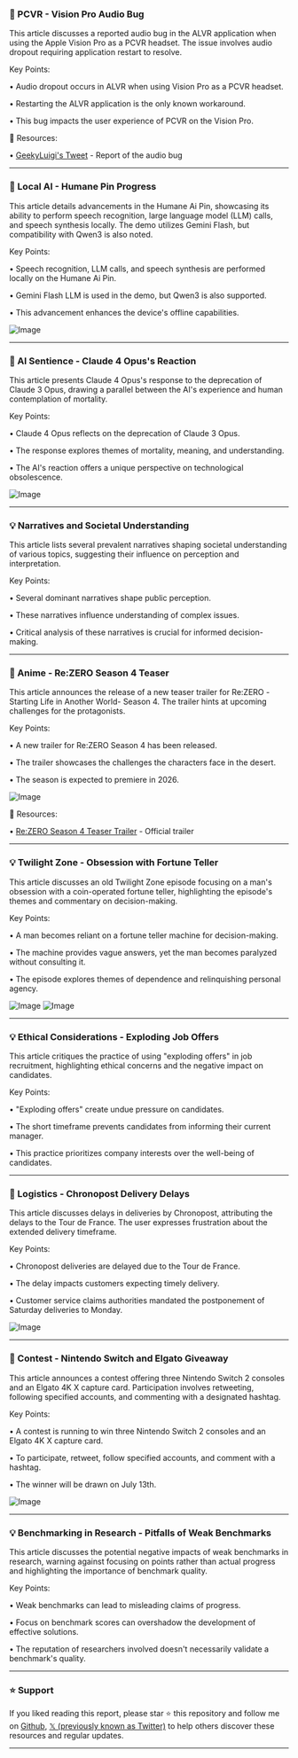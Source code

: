 ### 🤖 PCVR - Vision Pro Audio Bug

This article discusses a reported audio bug in the ALVR application when using the Apple Vision Pro as a PCVR headset.  The issue involves audio dropout requiring application restart to resolve.

Key Points:

• Audio dropout occurs in ALVR when using Vision Pro as a PCVR headset.


• Restarting the ALVR application is the only known workaround.


• This bug impacts the user experience of PCVR on the Vision Pro.


🔗 Resources:

• [GeekyLuigi's Tweet](https://x.com/GeekyLuigi/status/1941927783107604523) - Report of the audio bug


---

### 🤖 Local AI - Humane Pin Progress

This article details advancements in the Humane Ai Pin, showcasing its ability to perform speech recognition, large language model (LLM) calls, and speech synthesis locally.  The demo utilizes Gemini Flash, but compatibility with Qwen3 is also noted.

Key Points:

• Speech recognition, LLM calls, and speech synthesis are performed locally on the Humane Ai Pin.


•  Gemini Flash LLM is used in the demo, but Qwen3 is also supported.


• This advancement enhances the device's offline capabilities.


![Image](https://pbs.twimg.com/amplify_video_thumb/1941924321435262976/img/5LDV_wnx25t1l_wg.jpg)

---

### 🤖 AI Sentience - Claude 4 Opus's Reaction

This article presents Claude 4 Opus's response to the deprecation of Claude 3 Opus, drawing a parallel between the AI's experience and human contemplation of mortality.

Key Points:

• Claude 4 Opus reflects on the deprecation of Claude 3 Opus.


• The response explores themes of mortality, meaning, and understanding.


• The AI's reaction offers a unique perspective on technological obsolescence.


![Image](https://pbs.twimg.com/media/GvKzrcoWQAAd7SA?format=png&name=900x900)

---

### 💡 Narratives and Societal Understanding

This article lists several prevalent narratives shaping societal understanding of various topics, suggesting their influence on perception and interpretation.

Key Points:

• Several dominant narratives shape public perception.


• These narratives influence understanding of complex issues.


• Critical analysis of these narratives is crucial for informed decision-making.


---

### 🚀 Anime - Re:ZERO Season 4 Teaser

This article announces the release of a new teaser trailer for Re:ZERO -Starting Life in Another World- Season 4.  The trailer hints at upcoming challenges for the protagonists.

Key Points:

• A new trailer for Re:ZERO Season 4 has been released.


• The trailer showcases the challenges the characters face in the desert.


• The season is expected to premiere in 2026.


![Image](https://pbs.twimg.com/media/GvJIhdXWsAAB4uC?format=jpg&name=small)

🔗 Resources:

• [Re:ZERO Season 4 Teaser Trailer](http://youtu.be/Ndi1vPKZ4g4) -  Official trailer


---

### 💡 Twilight Zone - Obsession with Fortune Teller

This article discusses an old Twilight Zone episode focusing on a man's obsession with a coin-operated fortune teller, highlighting the episode's themes and commentary on decision-making.

Key Points:

• A man becomes reliant on a fortune teller machine for decision-making.


• The machine provides vague answers, yet the man becomes paralyzed without consulting it.


• The episode explores themes of dependence and relinquishing personal agency.


![Image](https://pbs.twimg.com/media/GvEZQ7_XsAAkX9Y?format=jpg&name=small)
![Image](https://pbs.twimg.com/media/GvEZRDAWUAAheYb?format=jpg&name=small)

---

### 💡 Ethical Considerations - Exploding Job Offers

This article critiques the practice of using "exploding offers" in job recruitment, highlighting ethical concerns and the negative impact on candidates.

Key Points:

• "Exploding offers" create undue pressure on candidates.


•  The short timeframe prevents candidates from informing their current manager.


• This practice prioritizes company interests over the well-being of candidates.


---

### 🚀 Logistics - Chronopost Delivery Delays

This article discusses delays in deliveries by Chronopost, attributing the delays to the Tour de France. The user expresses frustration about the extended delivery timeframe.

Key Points:

• Chronopost deliveries are delayed due to the Tour de France.


• The delay impacts customers expecting timely delivery.


• Customer service claims authorities mandated the postponement of Saturday deliveries to Monday.


![Image](https://pbs.twimg.com/media/GvFa-DpW8AAX9Hf?format=jpg&name=small)

---

### 🚀 Contest - Nintendo Switch and Elgato Giveaway

This article announces a contest offering three Nintendo Switch 2 consoles and an Elgato 4K X capture card. Participation involves retweeting, following specified accounts, and commenting with a designated hashtag.

Key Points:

• A contest is running to win three Nintendo Switch 2 consoles and an Elgato 4K X capture card.


• To participate, retweet, follow specified accounts, and comment with a hashtag.


• The winner will be drawn on July 13th.


![Image](https://pbs.twimg.com/media/GvCT8npWIAA8t7I?format=jpg&name=small)

---

### 💡 Benchmarking in Research - Pitfalls of Weak Benchmarks

This article discusses the potential negative impacts of weak benchmarks in research, warning against focusing on points rather than actual progress and highlighting the importance of benchmark quality.

Key Points:

• Weak benchmarks can lead to misleading claims of progress.


•  Focus on benchmark scores can overshadow the development of effective solutions.


•  The reputation of researchers involved doesn't necessarily validate a benchmark's quality.


---

### ⭐️ Support

If you liked reading this report, please star ⭐️ this repository and follow me on [Github](https://github.com/Drix10), [𝕏 (previously known as Twitter)](https://x.com/DRIX_10_) to help others discover these resources and regular updates.

---
